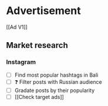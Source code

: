 # Advertisement
[[Ad V1]]
## Market research
### Instagram
- [ ] Find most popular hashtags in Bali
- [ ] ❓ Filter posts with Russian audience
- [ ] Gradate posts by their popularity 
- [ ] [[Check target ads]]